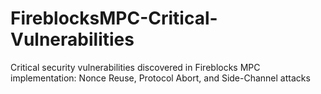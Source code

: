 # FireblocksMPC-Critical-Vulnerabilities
Critical security vulnerabilities discovered in Fireblocks MPC implementation: Nonce Reuse, Protocol Abort, and Side-Channel attacks

